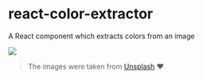 # react-color-extractor

A React component which extracts colors from an image

<p>
  <img src="./assets/color-extractor.gif" />
</p>

> The images were taken from [Unsplash](https://unsplash.com/) ❤️
